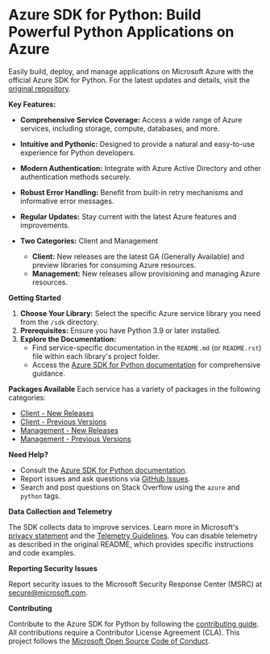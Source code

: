 # Azure SDK for Python: Build Powerful Python Applications on Azure

Easily build, deploy, and manage applications on Microsoft Azure with the official Azure SDK for Python. For the latest updates and details, visit the [original repository](https://github.com/Azure/azure-sdk-for-python).

**Key Features:**

*   **Comprehensive Service Coverage:** Access a wide range of Azure services, including storage, compute, databases, and more.
*   **Intuitive and Pythonic:** Designed to provide a natural and easy-to-use experience for Python developers.
*   **Modern Authentication:** Integrate with Azure Active Directory and other authentication methods securely.
*   **Robust Error Handling:** Benefit from built-in retry mechanisms and informative error messages.
*   **Regular Updates:** Stay current with the latest Azure features and improvements.
*   **Two Categories:** Client and Management

    *   **Client:** New releases are the latest GA (Generally Available) and preview libraries for consuming Azure resources.
    *   **Management:** New releases allow provisioning and managing Azure resources.

**Getting Started**

1.  **Choose Your Library:** Select the specific Azure service library you need from the `/sdk` directory.
2.  **Prerequisites:** Ensure you have Python 3.9 or later installed.
3.  **Explore the Documentation:**
    *   Find service-specific documentation in the `README.md` (or `README.rst`) file within each library's project folder.
    *   Access the [Azure SDK for Python documentation](https://aka.ms/python-docs) for comprehensive guidance.

**Packages Available**
Each service has a variety of packages in the following categories:
* [Client - New Releases](#client-new-releases)
* [Client - Previous Versions](#client-previous-versions)
* [Management - New Releases](#management-new-releases)
* [Management - Previous Versions](#management-previous-versions)

**Need Help?**

*   Consult the [Azure SDK for Python documentation](https://aka.ms/python-docs).
*   Report issues and ask questions via [GitHub Issues](https://github.com/Azure/azure-sdk-for-python/issues).
*   Search and post questions on Stack Overflow using the `azure` and `python` tags.

**Data Collection and Telemetry**

The SDK collects data to improve services. Learn more in Microsoft's [privacy statement](https://go.microsoft.com/fwlink/?LinkID=824704) and the [Telemetry Guidelines](https://azure.github.io/azure-sdk/general_azurecore.html#telemetry-policy). You can disable telemetry as described in the original README, which provides specific instructions and code examples.

**Reporting Security Issues**

Report security issues to the Microsoft Security Response Center (MSRC) at <secure@microsoft.com>.

**Contributing**

Contribute to the Azure SDK for Python by following the [contributing guide](https://github.com/Azure/azure-sdk-for-python/blob/main/CONTRIBUTING.md).  All contributions require a Contributor License Agreement (CLA).  This project follows the [Microsoft Open Source Code of Conduct](https://opensource.microsoft.com/codeofconduct/).